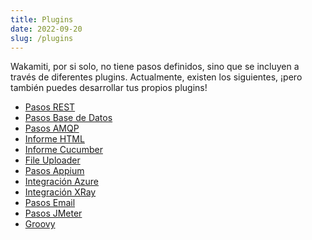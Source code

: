 ```yaml
---
title: Plugins
date: 2022-09-20
slug: /plugins
---
```


Wakamiti, por si solo, no tiene pasos definidos, sino que se incluyen a través de diferentes plugins. Actualmente, existen 
los siguientes, ¡pero también puedes desarrollar tus propios plugins!

- [Pasos REST](plugins/rest)
- [Pasos Base de Datos](plugins/database)
- [Pasos AMQP](plugins/amqp)
- [Informe HTML](plugins/html-reporter)
- [Informe Cucumber](plugins/cucumber-exporter)
- [File Uploader](plugins/fileuploader)
- [Pasos Appium](plugins/appium)
- [Integración Azure](plugins/azure)
- [Integración XRay](plugins/xray)
- [Pasos Email](plugins/email)
- [Pasos JMeter](plugins/jmeter)
- [Groovy](plugins/groovy)




